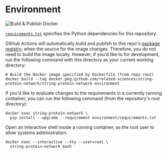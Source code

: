 # Environment

![Build & Publish Docker](https://github.com/related-sciences/string-protein-network/workflows/Build%20&%20Publish%20Docker/badge.svg)

[`requirements.txt`](requirements.txt) specifies the Python dependencies for this repository.

GitHub Actions will automatically build and publish to this repo's [package registry](https://github.com/related-sciences/string-protein-network/packages), when the source for the image changes.
Therefore, you do not need to build the image locally.
However, if you'd like to for development, run the following command with this directory as your current working directory:

```shell
# Build the Docker image specified by Dockerfile (from repo root)
docker build --tag docker.pkg.github.com/related-sciences/string-protein-network/string-protein-network environment
```

If you'd like to evaluate changes to the requirements in a currently running container,
you can run the following command (from the repository's root directory):

```shell
docker exec string-protein-network \
  pip install --upgrade --requirement environment/requirements.txt
```

Open an interactive shell inside a running container,
as the root user to allow systems administration.

```shell
docker exec --interactive --tty --user=root \
  string-protein-network bash
```
